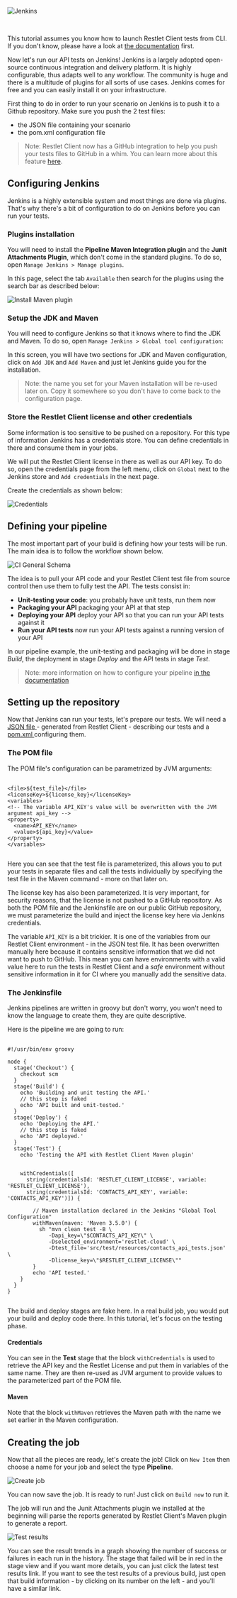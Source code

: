 <!-- IN SCREENSHOT: NOTHING_IMPORTANT -->
![Jenkins](./images/jenkins_logo.png)

<br/>

This tutorial assumes you know how to launch Restlet Client tests from CLI. If you don't know, please have a look at
[the documentation](../user-guide/automate/run-tests-from-cli) first.

Now let's run our API tests on Jenkins! Jenkins is a largely adopted open-source continuous integration and delivery
platform. It is highly configurable, thus adapts well to any workflow. The community is huge and there is a multitude
of plugins for all sorts of use cases. Jenkins comes for free and you can easily install it on your infrastructure.

First thing to do in order to run your scenario on Jenkins is to push it to a Github repository. Make sure you push
the 2 test files:

* the JSON file containing your scenario
* the pom.xml configuration file

> Note: Restlet Client now has a GitHub integration to help you push your tests files to GitHub in a whim.
You can learn more about this feature [here](../user-guide/automate/push-to-github).

<a class="anchor" name="configuring-jenkins"></a>
## Configuring Jenkins

Jenkins is a highly extensible system and most things are done via plugins. That's why there's a bit of configuration
to do on Jenkins before you can run your tests.

<a class="anchor" name="plugins-installation"></a>
### Plugins installation

You will need to install the __Pipeline Maven Integration plugin__ and the __Junit Attachments Plugin__,
which don't come in the standard plugins. To do so, open `Manage Jenkins > Manage plugins`.

In this page, select the tab `Available` then search for the plugins using the search bar as described below:

<!-- IN SCREENSHOT: NOTHING_IMPORTANT -->
![Install Maven plugin](./images/jenkins_install_maven.png)

<a class="anchor" name="setup-the-jdk-and-maven"></a>
### Setup the JDK and Maven

You will need to configure Jenkins so that it knows where to find the JDK and Maven. To do so, open
`Manage Jenkins > Global tool configuration`:

In this screen, you will have two sections for JDK and Maven configuration, click on `Add JDK` and `Add Maven` and
just let Jenkins guide you for the installation.

> Note: the name you set for your Maven installation will be re-used later on. Copy it somewhere so you don't have to
come back to the configuration page.

<a class="anchor" name="store-the-restlet-client-license-and-other-credentials"></a>
### Store the Restlet Client license and other credentials

Some information is too sensitive to be pushed on a repository. For this type of information Jenkins has a credentials
store. You can define credentials in there and consume them in your jobs.

We will put the Restlet Client license in there as well as our API key. To do so, open the credentials page from the
left menu, click on `Global` next to the Jenkins store and `Add credentials` in the next page.

Create the credentials as shown below:

<!-- IN SCREENSHOT: NOTHING_IMPORTANT -->
![Credentials](./images/jenkins_credentials.png)

<a class="anchor" name="defining-your-pipeline"></a>
## Defining your pipeline

The most important part of your build is defining how your tests will be run. The main idea is to follow the workflow
shown below.

<!-- IN SCREENSHOT: LOGO -->
![CI General Schema](images/ci_general_schema.png)

The idea is to pull your API code and your Restlet Client test file from source control then use them to fully test the
API. The tests consist in:

* __Unit-testing your code__: you probably have unit tests, run them now
* __Packaging your API__ packaging your API at that step
* __Deploying your API__ deploy your API so that you can run your API tests against it
* __Run your API tests__ now run your API tests against a running version of your API

In our pipeline example, the unit-testing and packaging will be done in stage _Build_, the deployment in stage _Deploy_ and the
API tests in stage _Test_.

> Note: more information on how to configure your pipeline [in the documentation](../user-guide/automate/integrate-with-ci#ci-workflow)

<a class="anchor" name="setting-up-the-repository"></a>
## Setting up the repository

Now that Jenkins can run your tests, let's prepare our tests. We will need a
<a href="https://github.com/restlet/tutorials-resources/blob/master/ci/src/test/resources/contacts_api_tests.json" target="_blank">
JSON file <i class="fa fa-external-link" aria-hidden="true"></i>
</a> - generated from Restlet Client - describing our tests and a
<a href="https://github.com/restlet/tutorials-resources/blob/master/ci/pom.xml" target="_blank">
pom.xml <i class="fa fa-external-link" aria-hidden="true"></i>
</a> configuring them.

<a class="anchor" name="the-pom-file"></a>
### The POM file

The POM file's configuration can be parametrized by JVM arguments:

<pre class="language-xml">
  <code class="language-xml">
&lt;file&gt;${test_file}&lt;/file&gt;
&lt;licenseKey&gt;${license_key}&lt;/licenseKey&gt;
&lt;variables&gt;
&lt;!-- The variable API_KEY's value will be overwritten with the JVM argument api_key --&gt;
&lt;property&gt;
  &lt;name&gt;API_KEY&lt;/name&gt;
  &lt;value&gt;${api_key}&lt;/value&gt;
&lt;/property&gt;
&lt;/variables&gt;
  </code>
</pre>

Here you can see that the test file is parameterized, this allows you to put your tests in separate files and call
the tests individually by specifying the test file in the Maven command - more on that later on.

The license key has also been parameterized. It is very important, for security reasons, that the license is not pushed
to a GitHub repository. As both the POM file and the Jenkinsfile are on our public GitHub repository, we must
parameterize the build and inject the license key here via Jenkins credentials.

The variable `API_KEY` is a bit trickier. It is one of the variables from our Restlet Client environment - in the JSON
test file. It has been overwritten manually here because it contains sensitive information that we did not want to
push to GitHub. This mean you can have environments with a valid value here to run the tests in Restlet Client and
a _safe_ environment without sensitive information in it for CI where you manually add the sensitive data.

<a class="anchor" name="the-jenkinsfile"></a>
### The Jenkinsfile

Jenkins pipelines are written in groovy but don't worry, you won't need to know the language to create them, they are
quite descriptive.

Here is the pipeline we are going to run:

<pre class="language-groovy">
  <code class="language-groovy">
#!/usr/bin/env groovy

node {
  stage('Checkout') {
    checkout scm
  }
  stage('Build') {
    echo 'Building and unit testing the API.'
    // this step is faked
    echo 'API built and unit-tested.'
  }
  stage('Deploy') {
    echo 'Deploying the API.'
    // this step is faked
    echo 'API deployed.'
  }
  stage('Test') {
    echo 'Testing the API with Restlet Client Maven plugin'


    withCredentials([
      string(credentialsId: 'RESTLET_CLIENT_LICENSE', variable: 'RESTLET_CLIENT_LICENSE'),
      string(credentialsId: 'CONTACTS_API_KEY', variable: 'CONTACTS_API_KEY')]) {

        // Maven installation declared in the Jenkins &quot;Global Tool Configuration&quot;
        withMaven(maven: 'Maven 3.5.0') {
          sh &quot;mvn clean test -B \
             -Dapi_key=\&quot;$CONTACTS_API_KEY\&quot; \
             -Dselected_environment='restlet-cloud' \
             -Dtest_file='src/test/resources/contacts_api_tests.json' \
             -Dlicense_key=\&quot;$RESTLET_CLIENT_LICENSE\&quot;&quot;
        }
        echo 'API tested.'
    }
  }
}
  </code>
</pre>

The build and deploy stages are fake here. In a real build job, you would put your build and deploy code there. In this
tutorial, let's focus on the testing phase.

<a class="anchor" name="credentials"></a>
#### Credentials

You can see in the __Test__ stage that the block `withCredentials` is used to retrieve the API key and the Restlet
License and put them in variables of the same name. They are then re-used as JVM argument to provide values to the
parameterized part of the POM file.

<a class="anchor" name="maven"></a>
#### Maven

Note that the block `withMaven` retrieves the Maven path with the name we set earlier in the Maven configuration.

<a class="anchor" name="creating-the-job"></a>
## Creating the job

Now that all the pieces are ready, let's create the job! Click on `New Item` then choose a name for your job and
select the type __Pipeline__.

<!-- IN SCREENSHOT: NOTHING_IMPORTANT -->
![Create job](./images/jenkins_create_job.png)

You can now save the job. It is ready to run! Just click on `Build now` to run it.

The job will run and the Junit Attachments plugin we installed at the beginning will parse the reports generated by
Restlet Client's Maven plugin to generate a report.

<!-- IN SCREENSHOT: NOTHING_IMPORTANT -->
![Test results](./images/jenkins_test_results.png)

You can see the result trends in a graph showing the number of success or failures in each run in the history. The stage
that failed will be in red in the stage view and if you want more details, you can just click the latest test results
link. If you want to see the test results of a previous build, just open that build information - by clicking on its
number on the left - and you'll have a similar link.
